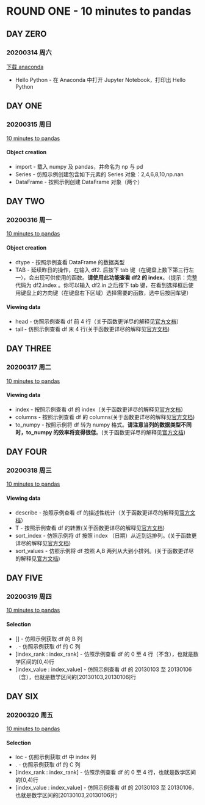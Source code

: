 # ROUND ONE - 10 minutes to pandas
## DAY ZERO 
### 20200314 周六

[下载 anaconda](https://www.anaconda.com/distribution/#download-section)

* Hello Python - 在 Anaconda 中打开 Jupyter Notebook，打印出 Hello Python 

## DAY ONE
### 20200315 周日

[10 minutes to pandas](https://pandas.pydata.org/pandas-docs/stable/getting_started/10min.html)

#### Object creation

* import - 载入 numpy 及 pandas，并命名为 np 与 pd
* Series - 仿照示例创建包含如下元素的 Series 对象：2,4,6,8,10,np.nan
* DataFrame - 按照示例创建 DataFrame 对象（两个）

## DAY TWO
### 20200316 周一

[10 minutes to pandas](https://pandas.pydata.org/pandas-docs/stable/getting_started/10min.html)

#### Object creation

* dtype - 按照示例查看 DataFrame 的数据类型
* TAB - 延续昨日的操作，在输入 df2. 后按下 tab 键（在键盘上数下第三行左一），会出现可供使用的函数。**请使用此功能查看 df2 的 index**。（提示：完整代码为 df2.index 。你可以输入 df2.in 之后按下 tab 键，在看到选择框后使用键盘上的方向键（在键盘右下区域）选择需要的函数，选中后按回车键）
  
#### Viewing data
* head - 仿照示例查看 df 前 4 行（关于函数更详尽的解释见[官方文档](https://pandas.pydata.org/pandas-docs/version/0.23.1/generated/pandas.DataFrame.head.html)）
* tail - 仿照示例查看 df 末 4 行(关于函数更详尽的解释见[官方文档](https://pandas.pydata.org/pandas-docs/version/0.23.4/generated/pandas.DataFrame.tail.html))

## DAY THREE
### 20200317 周二

[10 minutes to pandas](https://pandas.pydata.org/pandas-docs/stable/getting_started/10min.html)
  
#### Viewing data
* index - 按照示例查看 df 的 index（关于函数更详尽的解释见[官方文档](https://pandas.pydata.org/pandas-docs/stable/reference/api/pandas.DataFrame.index.html)）
* columns - 按照示例查看 df 的 columns(关于函数更详尽的解释见[官方文档](https://pandas.pydata.org/pandas-docs/stable/reference/api/pandas.DataFrame.columns.html))
* to_numpy - 按照示例将 df 转为 numpy 格式。**请注意当列的数据类型不同时，to_numpy 的效率将变得很低**。(关于函数更详尽的解释见[官方文档](https://pandas.pydata.org/pandas-docs/stable/reference/api/pandas.DataFrame.to_numpy.html))

## DAY FOUR
### 20200318 周三

[10 minutes to pandas](https://pandas.pydata.org/pandas-docs/stable/getting_started/10min.html)
  
#### Viewing data
* describe - 按照示例查看 df 的描述性统计（关于函数更详尽的解释见[官方文档](https://pandas.pydata.org/pandas-docs/stable/reference/api/pandas.DataFrame.describe.html)）
* T - 按照示例查看 df 的转置(关于函数更详尽的解释见[官方文档](https://pandas.pydata.org/pandas-docs/stable/reference/api/pandas.DataFrame.T.html))
* sort_index - 仿照示例将 df 按照 index （日期）从近到远排列。(关于函数更详尽的解释见[官方文档](https://pandas.pydata.org/pandas-docs/stable/reference/api/pandas.DataFrame.sort_index.html))
* sort_values - 仿照示例将 df 按照 A,B 两列从大到小排列。(关于函数更详尽的解释见[官方文档](https://pandas.pydata.org/pandas-docs/stable/reference/api/pandas.DataFrame.sort_values.html))

## DAY FIVE
### 20200319 周四

[10 minutes to pandas](https://pandas.pydata.org/pandas-docs/stable/getting_started/10min.html)
  
#### Selection
* [] - 仿照示例获取 df 的 B 列
* . - 仿照示例获取 df 的 C 列
* [index_rank : index_rank] - 仿照示例查看 df 的 0 至 4 行（不含），也就是数学区间的[0,4)行
* [index_value : index_value] - 仿照示例查看 df 的 20130103 至 20130106（含），也就是数学区间的[20130103,20130106]行

## DAY SIX
### 20200320 周五

[10 minutes to pandas](https://pandas.pydata.org/pandas-docs/stable/getting_started/10min.html)
  
#### Selection
* loc - 仿照示例获取 df 中 index 列
* . - 仿照示例获取 df 的 C 列
* [index_rank : index_rank] - 仿照示例查看 df 的 0 至 4 行，也就是数学区间的[0,4)行
* [index_value : index_value] - 仿照示例查看 df 的 20130103 至 20130106，也就是数学区间的[20130103,20130106]行

